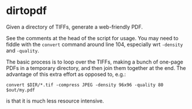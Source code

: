 dirtopdf
========

Given a directory of TIFFs, generate a web-friendly PDF.

See the comments at the head of the script for usage. You may need to fiddle
with the `convert` command around line 104, especially wrt `-density` and 
`-quality`.

The basic process is to loop over the TIFFs, making a bunch of one-page PDFs in
a temporary directory, and then join them together at the end. The advantage 
of this extra effort as opposed to, e.g.:

	convert $DIR/*.tif -compress JPEG -density 96x96 -quality 80 $out/my.pdf

is that it is much less resource intensive.

